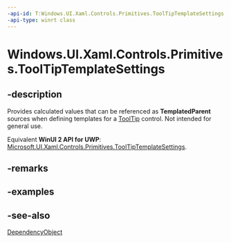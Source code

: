 ```yaml
---
-api-id: T:Windows.UI.Xaml.Controls.Primitives.ToolTipTemplateSettings
-api-type: winrt class
---
```


<!-- Class syntax.
public class ToolTipTemplateSettings : Windows.UI.Xaml.DependencyObject, Windows.UI.Xaml.Controls.Primitives.IToolTipTemplateSettings
-->

# Windows.UI.Xaml.Controls.Primitives.ToolTipTemplateSettings

## -description
Provides calculated values that can be referenced as **TemplatedParent** sources when defining templates for a [ToolTip](../windows.ui.xaml.controls/tooltip.md) control. Not intended for general use.

Equivalent **WinUI 2 API for UWP**: [Microsoft.UI.Xaml.Controls.Primitives.ToolTipTemplateSettings](/windows/winui/api/microsoft.ui.xaml.controls.primitives.tooltiptemplatesettings).

## -remarks

## -examples

## -see-also
[DependencyObject](../windows.ui.xaml/dependencyobject.md)

